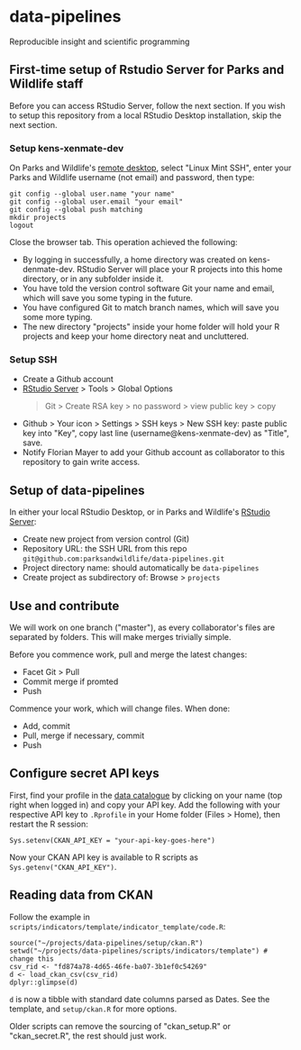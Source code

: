 # data-pipelines
Reproducible insight and scientific programming

## First-time setup of Rstudio Server for Parks and Wildlife staff
Before you can access RStudio Server, follow the next section.
If you wish to setup this repository from a local RStudio Desktop installation,
skip the next section.

### Setup kens-xenmate-dev
On Parks and Wildlife's [remote desktop](https://guacamole.dpaw.wa.gov.au/),
select "Linux Mint SSH", enter your Parks and Wildlife username (not email) and
password, then type:
```
git config --global user.name "your name"
git config --global user.email "your email"
git config --global push matching
mkdir projects
logout
```
Close the browser tab. This operation achieved the following:

* By logging in successfully, a home directory was created on kens-denmate-dev.
  RStudio Server will place your R projects into this home directory, 
  or in any subfolder inside it.
* You have told the version control software Git your name and email, which will
  save you some typing in the future.
* You have configured Git to match branch names, which will save you some more typing.
* The new directory "projects" inside your home folder will hold your R projects
  and keep your home directory neat and uncluttered.
  
### Setup SSH
* Create a Github account
* [RStudio Server](https://rstudio.dpaw.wa.gov.au/) > Tools > Global Options 
  > Git > Create RSA key > no password > view public key > copy
* Github > Your icon > Settings >  SSH keys > New SSH key: paste public key into
  "Key", copy last line (username@kens-xenmate-dev) as "Title", save.
* Notify Florian Mayer to add your Github account as collaborator to this repository
  to gain write access.

## Setup of data-pipelines
In either your local RStudio Desktop, or in Parks and Wildlife's 
[RStudio Server](https://rstudio.dpaw.wa.gov.au/):

* Create new project from version control (Git)
* Repository URL: the SSH URL from this repo `git@github.com:parksandwildlife/data-pipelines.git`
* Project directory name: should automatically be `data-pipelines`
* Create project as subdirectory of: Browse > `projects`

## Use and contribute
We will work on one branch ("master"), as every collaborator's files are separated
by folders. This will make merges trivially simple.

Before you commence work, pull and merge the latest changes:

* Facet Git > Pull
* Commit merge if promted
* Push

Commence your work, which will change files. When done:
* Add, commit
* Pull, merge if necessary, commit
* Push

## Configure secret API keys
First, find your profile in the [data catalogue](https://data.dpaw.wa.gov.au/)
by clicking on your name (top right when logged in) and copy your API key.
Add the following with your respective API key to `.Rprofile` in your
Home folder (Files > Home), then restart the R session:

```{r}
Sys.setenv(CKAN_API_KEY = "your-api-key-goes-here")
```
Now your CKAN API key is available to R scripts as `Sys.getenv("CKAN_API_KEY")`.

## Reading data from CKAN
Follow the example in `scripts/indicators/template/indicator_template/code.R`:

```{r}
source("~/projects/data-pipelines/setup/ckan.R")
setwd("~/projects/data-pipelines/scripts/indicators/template") # change this
csv_rid <- "fd874a78-4d65-46fe-ba07-3b1ef0c54269"
d <- load_ckan_csv(csv_rid)
dplyr::glimpse(d)
```

`d` is now a tibble with standard date columns parsed as Dates.
See the template, and `setup/ckan.R` for more options.

Older scripts can remove the sourcing of "ckan_setup.R" or "ckan_secret.R", the 
rest should just work.
